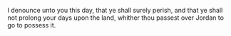 I denounce unto you this day, that ye shall surely perish, and that ye shall not prolong your days upon the land, whither thou passest over Jordan to go to possess it.
